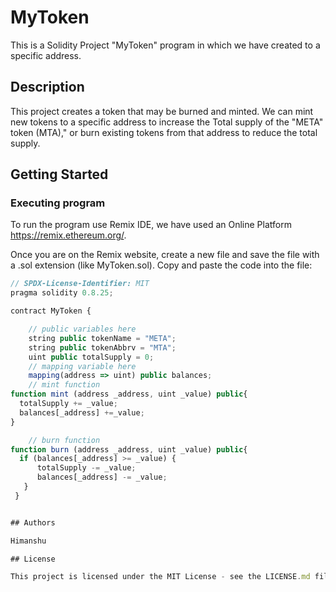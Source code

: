 # MyToken 

This is a Solidity Project "MyToken" program in which we have created to a specific address.

## Description

This project creates a token that may be burned and minted. We can mint new tokens to a specific address to increase the Total supply of the "META" token (MTA)," or burn existing tokens from that address to reduce the total supply.

## Getting Started

### Executing program

To run the program use Remix IDE, we have used an Online Platform https://remix.ethereum.org/.

Once you are on the Remix website, create a new file and save the file with a .sol extension (like MyToken.sol). Copy and paste the code into the file:
```javascript
// SPDX-License-Identifier: MIT
pragma solidity 0.8.25;

contract MyToken {

    // public variables here
    string public tokenName = "META";
    string public tokenAbbrv = "MTA";
    uint public totalSupply = 0;
    // mapping variable here
    mapping(address => uint) public balances;
    // mint function
function mint (address _address, uint _value) public{
  totalSupply += _value;
  balances[_address] +=_value;
}

    // burn function
function burn (address _address, uint _value) public{
  if (balances[_address] >= _value) {
      totalSupply -= _value;
      balances[_address] -= _value;
   }
 }


## Authors

Himanshu

## License

This project is licensed under the MIT License - see the LICENSE.md file for details
